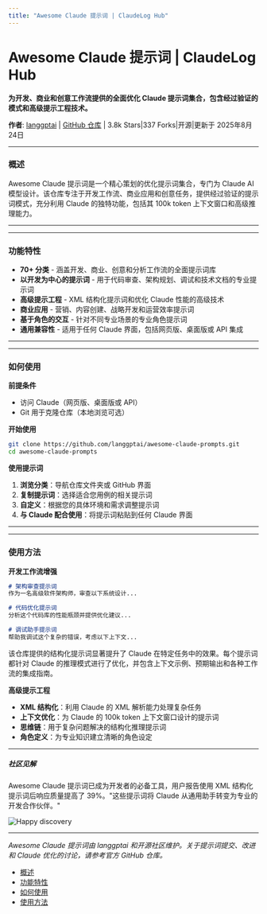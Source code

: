 ```yaml
---
title: "Awesome Claude 提示词 | ClaudeLog Hub"
---
```


# Awesome Claude 提示词 | ClaudeLog Hub

**为开发、商业和创意工作流提供的全面优化 Claude 提示词集合，包含经过验证的模式和高级提示工程技术。**

**作者**: [langgptai](https://github.com/langgptai)  |  [GitHub 仓库](https://github.com/langgptai/awesome-claude-prompts)  |  3.8k Stars|337 Forks|开源|更新于 2025年8月24日

* * *

### 概述[​](#概述)

Awesome Claude 提示词是一个精心策划的优化提示词集合，专门为 Claude AI 模型设计。该仓库专注于开发工作流、商业应用和创意任务，提供经过验证的提示词模式，充分利用 Claude 的独特功能，包括其 100k token 上下文窗口和高级推理能力。

* * *

* * *

### 功能特性[​](#功能特性)

-   **70+ 分类** - 涵盖开发、商业、创意和分析工作流的全面提示词库
-   **以开发为中心的提示词** - 用于代码审查、架构规划、调试和技术文档的专业提示词
-   **高级提示工程** - XML 结构化提示词和优化 Claude 性能的高级技术
-   **商业应用** - 营销、内容创建、战略开发和运营效率提示词
-   **基于角色的交互** - 针对不同专业场景的专业角色提示词
-   **通用兼容性** - 适用于任何 Claude 界面，包括网页版、桌面版或 API 集成

* * *

* * *

### 如何使用[​](#如何使用)

**前提条件**

-   访问 Claude（网页版、桌面版或 API）
-   Git 用于克隆仓库（本地浏览可选）

**开始使用**

```bash
git clone https://github.com/langgptai/awesome-claude-prompts.git
cd awesome-claude-prompts
```

**使用提示词**

1.  **浏览分类**：导航仓库文件夹或 GitHub 界面
2.  **复制提示词**：选择适合您用例的相关提示词
3.  **自定义**：根据您的具体环境和需求调整提示词
4.  **与 Claude 配合使用**：将提示词粘贴到任何 Claude 界面

* * *

* * *

### 使用方法[​](#使用方法)

**开发工作流增强**

```markdown
# 架构审查提示词
作为一名高级软件架构师，审查以下系统设计...

# 代码优化提示词  
分析这个代码库的性能瓶颈并提供优化建议...

# 调试助手提示词
帮助我调试这个复杂的错误，考虑以下上下文...
```

该仓库提供的结构化提示词显著提升了 Claude 在特定任务中的效果。每个提示词都针对 Claude 的推理模式进行了优化，并包含上下文示例、预期输出和各种工作流的集成指南。

**高级提示工程**

-   **XML 结构化**：利用 Claude 的 XML 解析能力处理复杂任务
-   **上下文优化**：为 Claude 的 100k token 上下文窗口设计的提示词
-   **思维链**：用于复杂问题解决的结构化推理提示词
-   **角色定义**：为专业知识建立清晰的角色设定

* * *

##### 社区见解

Awesome Claude 提示词已成为开发者的必备工具，用户报告使用 XML 结构化提示词后响应质量提高了 39%。"这些提示词将 Claude 从通用助手转变为专业的开发合作伙伴。"

<img src="/img/discovery/021_happy.svg" alt="Happy discovery" style="max-width: 165px; height: auto;" />

* * *

*Awesome Claude 提示词由 langgptai 和开源社区维护。关于提示词提交、改进和 Claude 优化的讨论，请参考官方 GitHub 仓库。*

-   [概述](#概述)
-   [功能特性](#功能特性)
-   [如何使用](#如何使用)
-   [使用方法](#使用方法)